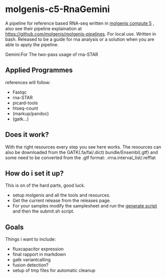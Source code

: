 molgenis-c5-RnaGemini
=====================


A pipeline for reference based RNA-seq written in [molgenis compute 5](http://www.molgenis.org/wiki/ComputeStart) , also see their pipeline explaination at https://github.com/molgenis/molgenis-pipelines. For local use. Written in bash. Released to be a guide for rna analysis or a solution when you are able to apply the pipeline.

Gemini:For The two-pass usage of rna-STAR

Applied Programmes
------------------

references will follow:

+ Fastqc
+ rna-STAR
+ picard-tools
+ htseq-count
+ (markup/pandoc)
+ (gatk...)


Does it work?
-------------

With the right resources every step you see here works. The resources can also be downloaded from the GATK(.fa/fai/.dict) bundle/Ensembl(.gtf) and some need to be converted from the .gtf format: .rrna.interval_list/.refflat

How do i set it up?
-------------------

This is on of the hard parts, good luck.

+ setup molgenis and all the tools and resources.
+ Get the current release from the releases page.
+ For your samples modify the samplesheet and run the [ generate script ](https://github.com/mmterpstra/molgenis-c5-RnaGemini/GenerateScripts.sh) and then the submit.sh script.


Goals
-----

Things i want to include:

+ fluxcapacitor expression
+ final rapport in markdown
+ gatk variantcalling
+ fusion detection?
+ setup of tmp files for automatic cleanup
